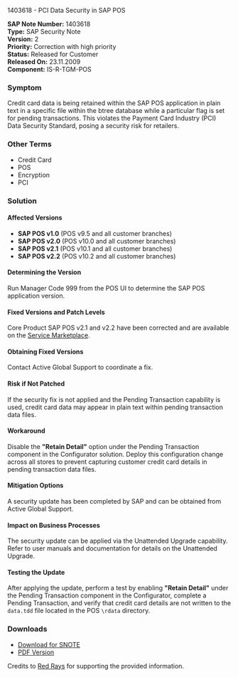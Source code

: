1403618 - PCI Data Security in SAP POS

**SAP Note Number:** 1403618  
**Type:** SAP Security Note  
**Version:** 2  
**Priority:** Correction with high priority  
**Status:** Released for Customer  
**Released On:** 23.11.2009  
**Component:** IS-R-TGM-POS

### Symptom

Credit card data is being retained within the SAP POS application in plain text in a specific file within the btree database while a particular flag is set for pending transactions. This violates the Payment Card Industry (PCI) Data Security Standard, posing a security risk for retailers.

### Other Terms

- Credit Card
- POS
- Encryption
- PCI

### Solution

#### Affected Versions

- **SAP POS v1.0** (POS v9.5 and all customer branches)
- **SAP POS v2.0** (POS v10.0 and all customer branches)
- **SAP POS v2.1** (POS v10.1 and all customer branches)
- **SAP POS v2.2** (POS v10.2 and all customer branches)

#### Determining the Version

Run Manager Code 999 from the POS UI to determine the SAP POS application version.

#### Fixed Versions and Patch Levels

Core Product SAP POS v2.1 and v2.2 have been corrected and are available on the [Service Marketplace](https://me.sap.com/).

#### Obtaining Fixed Versions

Contact Active Global Support to coordinate a fix.

#### Risk if Not Patched

If the security fix is not applied and the Pending Transaction capability is used, credit card data may appear in plain text within pending transaction data files.

#### Workaround

Disable the **"Retain Detail"** option under the Pending Transaction component in the Configurator solution. Deploy this configuration change across all stores to prevent capturing customer credit card details in pending transaction data files.

#### Mitigation Options

A security update has been completed by SAP and can be obtained from Active Global Support.

#### Impact on Business Processes

The security update can be applied via the Unattended Upgrade capability. Refer to user manuals and documentation for details on the Unattended Upgrade.

#### Testing the Update

After applying the update, perform a test by enabling **"Retain Detail"** under the Pending Transaction component in the Configurator, complete a Pending Transaction, and verify that credit card details are not written to the `data.tdd` file located in the POS `\rdata` directory.

### Downloads

- [Download for SNOTE](https://notesdownloads.sap.com/note/0040000016900742017)
- [PDF Version](https://userapps.support.sap.com/sap/support/sfm/notes/print/0001403618?language=en-US&token=566FCC3FB1917D6BB8272C6EC379ED62)

Credits to [Red Rays](https://redrays.io) for supporting the provided information.